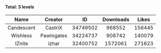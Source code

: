 #### Total: 3 levels

| Name | Creator | ID | Downloads | Likes |
|:---:|:---:|:---:|:---:|:---:|
| Candescent | CastriX | 34749502 | 968552 | 156445
| Wishless | Pawlogates | 34224737 | 908742 | 140079
| IZnite | izhar | 32400752 | 1572061 | 271623
